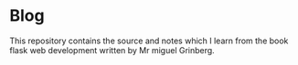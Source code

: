 Blog
======

This repository contains the source and notes which I learn from the book flask web development written by Mr miguel Grinberg.
